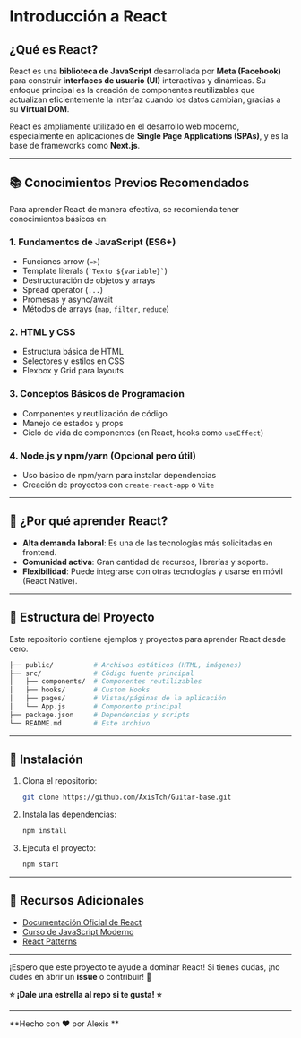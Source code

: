 # **Introducción a React**  

## **¿Qué es React?**  
React es una **biblioteca de JavaScript** desarrollada por **Meta (Facebook)** para construir **interfaces de usuario (UI)** interactivas y dinámicas. Su enfoque principal es la creación de componentes reutilizables que actualizan eficientemente la interfaz cuando los datos cambian, gracias a su **Virtual DOM**.  

React es ampliamente utilizado en el desarrollo web moderno, especialmente en aplicaciones de **Single Page Applications (SPAs)**, y es la base de frameworks como **Next.js**.  

---  

## **📚 Conocimientos Previos Recomendados**  
Para aprender React de manera efectiva, se recomienda tener conocimientos básicos en:  

### **1. Fundamentos de JavaScript (ES6+)**  
- Funciones arrow (`=>`)  
- Template literals (`` `Texto ${variable}` ``)  
- Destructuración de objetos y arrays  
- Spread operator (`...`)  
- Promesas y async/await  
- Métodos de arrays (`map`, `filter`, `reduce`)  

### **2. HTML y CSS**  
- Estructura básica de HTML  
- Selectores y estilos en CSS  
- Flexbox y Grid para layouts  

### **3. Conceptos Básicos de Programación**  
- Componentes y reutilización de código  
- Manejo de estados y props  
- Ciclo de vida de componentes (en React, hooks como `useEffect`)  

### **4. Node.js y npm/yarn (Opcional pero útil)**  
- Uso básico de npm/yarn para instalar dependencias  
- Creación de proyectos con `create-react-app` o `Vite`  

---  

## **🚀 ¿Por qué aprender React?**  
- **Alta demanda laboral**: Es una de las tecnologías más solicitadas en frontend.  
- **Comunidad activa**: Gran cantidad de recursos, librerías y soporte.  
- **Flexibilidad**: Puede integrarse con otras tecnologías y usarse en móvil (React Native).  

---  

## **📂 Estructura del Proyecto**  
Este repositorio contiene ejemplos y proyectos para aprender React desde cero.  

```bash
├── public/          # Archivos estáticos (HTML, imágenes)
├── src/             # Código fuente principal
│   ├── components/  # Componentes reutilizables
│   ├── hooks/       # Custom Hooks
│   ├── pages/       # Vistas/páginas de la aplicación
│   └── App.js       # Componente principal
├── package.json     # Dependencias y scripts
└── README.md        # Este archivo
```

---  

## **🔧 Instalación**  
1. Clona el repositorio:  
   ```bash
   git clone https://github.com/AxisTch/Guitar-base.git
   ```
2. Instala las dependencias:  
   ```bash
   npm install
   ```
3. Ejecuta el proyecto:  
   ```bash
   npm start
   ```

---  

## **📖 Recursos Adicionales**  
- [Documentación Oficial de React](https://react.dev/)  
- [Curso de JavaScript Moderno](https://javascript.info/)  
- [React Patterns](https://reactpatterns.com/)  

---

¡Espero que este proyecto te ayude a dominar React! Si tienes dudas, ¡no dudes en abrir un **issue** o contribuir! 🚀  

**⭐ ¡Dale una estrella al repo si te gusta! ⭐**  

---  
**Hecho con ❤️ por Alexis **
